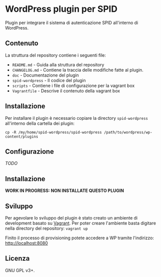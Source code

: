 # WordPress plugin per SPID

Plugin per integrare il sistema di autenticazione SPID all'interno di WordPress.

## Contenuto

La struttura del repository contiene i seguenti file:
* `README.md` - Guida alla struttura del repository
* `CHANGELOG.md` - Contiene la traccia delle modifiche fatte al plugin.
* `doc` - Documentazione del plugin
* `spid-wordpress` - Il codice del plugin
* `scripts` - Contiene i file di configurazione per la vagrant box
* `Vagrantfile` - Descrive il contenuto della vagrant box

## Installazione

Per installare il plugin è necessario copiare la directory `spid-wordpress` all'interno della cartella dei plugin:

   `cp -R /my/home/spid-wordpress/spid-wordpress /path/to/wordpress/wp-content/plugins`

## Configurazione

*TODO*

## Installazione

**WORK IN PROGRESS: NON INSTALLATE QUESTO PLUGIN**


## Sviluppo

Per agevolare lo sviluppo del plugin è stato creato un ambiente di development basato su [Vagrant](https://www.vagrantup.com/).
Per poter creare l'ambiente basta digitare nella directory del repository: `vagrant up`

Finito il processo di provisioning potete accedere a WP tramite l'indirizzo: [http://localhost:8080](http://localhost:8080)


## Licenza

GNU GPL v3+.
